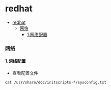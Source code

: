 # redhat


<!-- @import "[TOC]" {cmd="toc" depthFrom=1 depthTo=6 orderedList=false} -->

<!-- code_chunk_output -->

- [redhat](#redhat)
    - [网络](#网络)
      - [1.网络配置](#1网络配置)

<!-- /code_chunk_output -->

### 网络

#### 1.网络配置
* 查看配置文件
```shell
cat /usr/share/doc/initscripts-*/sysconfig.txt
```